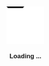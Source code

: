 <style>
    .container {
        margin: 0;
        width: 100%;
        height: 100%;
        overflow: hidden;
    }
    .container {
        display: flex;
        flex-direction: column;
        justify-content: center;
        align-items: center;
    }

    h1 {
        font-family: "Helvetica", "Arial", sans-serif;
        font-size: 1.05rem;
    }

    .logo {
        position: relative;
        width: 100px;
        height: 100px;
        box-sizing: border-box;
        background-color: white;
    }

    .logo::before,
    .logo::after {
        content: "";
        position: absolute;
        width: 100%;
        height: 100%;
        box-sizing: border-box;
        border: 4px solid transparent;
        animation-timing-function: linear;
    }

    .logo::before {
        top: 0;
        left: 0;
        border-top-color: #000;
        border-right-color: #000;
        animation: border-before 1.5s infinite;
        animation-direction: alternate;
    }

    .logo::after {
        bottom: 0;
        right: 0;
        border-left-color: #000;
        border-bottom-color: #000;
        animation: border-after 1.5s infinite;
        animation-direction: alternate;
    }

    .logo > div {
        position: absolute;
    }

    .red {
        top: 4px;
        bottom: 0;
        left: 0;
        border-right: 4px solid #000;
        background-color: #ea5664;
        animation: red 1.5s infinite;
        animation-direction: alternate;
    }

    .orange {
        bottom: 0;
        left: 27%;
        right: 4px;
        border-top: 4px solid #000;
        background-color: #f3b93f;
        animation: orange 1.5s infinite;
        animation-direction: alternate;
    }

    .white {
        right: 5px;
        top: 4px;
        bottom: 50%;
        height: 50%;
        border-left: 4px solid #000;
        background-color: #fff;
        animation: white 1.5s infinite;
        animation-direction: alternate;
    }
    

    @keyframes border-before {
        0% {
            width: 0;
            height: 0;
            border-right-color: transparent;
        }
        5.99% {
            border-right-color: transparent;
        }
        12% {
            height: 0;
            width: 100%;
            border-right-color: #000;
        }
        25%,
        100% {
            width: 100%;
            height: 100%;
        }
    }

    @keyframes border-after {
        0%,
        24.99% {
            width: 0;
            height: 0;
            border-left-color: transparent;
            border-bottom-color: transparent;
        }
        25% {
            border-bottom-color: #000;
        }
        37% {
            height: 0;
            width: 100%;
            border-left-color: #000;
        }
        50%,
        100% {
            width: 100%;
            height: 100%;
        }
    }

    @keyframes red {
        0%,
        50% {
            width: 0;
            opacity: 0;
        }
        50.01% {
            opacity: 1;
        }
        65%,
        100% {
            width: 27%;
            opacity: 1;
        }
    }

    @keyframes orange {
        0%,
        65% {
            height: 0;
            opacity: 0;
        }
        65.01% {
            opacity: 1;
        }
        80%,
        100% {
            height: 50%;
            opacity: 1;
        }
    }

    @keyframes white {
        0%,
        75% {
            width: 0;
            opacity: 0;
        }
        75.01% {
            opacity: 1;
        }
        90%,
        100% {
            width: 27%;
            opacity: 1;
        }
    }
</style>

<div class="container">
    <div class="logo">
        <div class="white"></div>
        <div class="orange"></div>
        <div class="red"></div>
    </div>
    <h1>Loading ...</h1>
</div>
